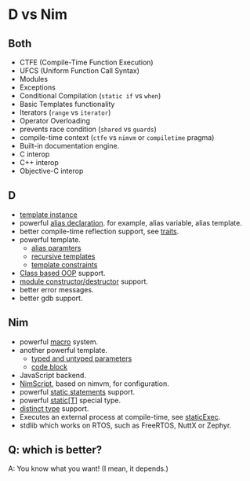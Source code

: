 # D vs Nim

## Both

* CTFE (Compile-Time Function Execution)
* UFCS (Uniform Function Call Syntax)
* Modules
* Exceptions
* Conditional Compilation (`static if` vs `when`)
* Basic Templates functionality
* Iterators (`range` vs `iterator`)
* Operator Overloading
* prevents race condition (`shared` vs `guards`)
* compile-time context (`ctfe` vs `nimvm` or `compiletime` pragma)
* Built-in documentation engine.
* C interop
* C++ interop
* Objective-C interop

## D

* [template instance](https://dlang.org/spec/template.html#template_instantiation)
* powerful [alias declaration](https://dlang.org/spec/declaration.html#alias). for example, alias variable, alias template.
* better compile-time reflection support, see [traits](https://dlang.org/spec/traits.html).
* powerful template.
  * [alias paramters](https://dlang.org/spec/template.html#aliasparameters)
  * [recursive templates](https://dlang.org/spec/template.html#recursive_templates)
  * [template constraints](https://dlang.org/spec/template.html#template_constraints)
* [Class based OOP](https://dlang.org/spec/class.html) support.
* [module constructor/destructor](https://dlang.org/spec/module.html#staticorder) support.
* better error messages.
* better gdb support.

## Nim

* powerful [macro](https://nim-lang.org/docs/manual.html#macros) system.
* another powerful template.
  * [typed and untyped parameters](https://nim-lang.org/docs/manual.html#templates-typed-vs-untyped-parameters)
  * [code block](https://nim-lang.org/docs/manual.html#templates-passing-a-code-block-to-a-template)
* JavaScript backend.
* [NimScript](https://nim-lang.org/docs/nims.html), based on nimvm, for configuration.
* powerful [static statements](https://nim-lang.org/docs/manual.html#statements-and-expressions-static-statementslashexpression) support.
* powerful [static[T]](https://nim-lang.github.io/Nim/manual.html#special-types-static-t) special type.
* [distinct type](https://nim-lang.org/docs/manual.html#types-distinct-type) support.
* Executes an external process at compile-time, see [staticExec](https://nim-lang.org/docs/system.html#staticExec,string,string,string).
* stdlib which works on RTOS, such as FreeRTOS, NuttX or Zephyr.

## Q: which is better?

A: You know what you want! (I mean, it depends.)
